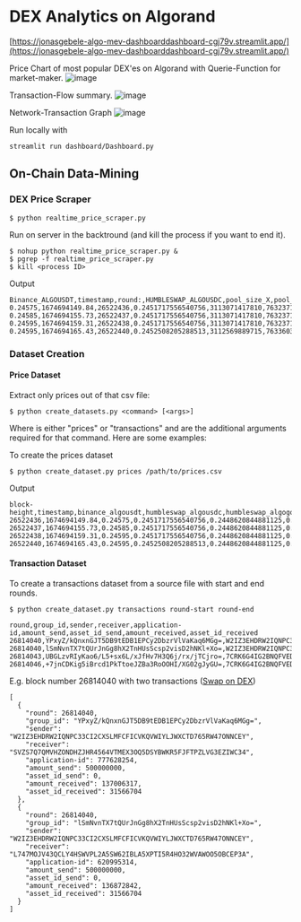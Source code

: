 # DEX Analytics on Algorand 

[https://jonasgebele-algo-mev-dashboarddashboard-cgj79v.streamlit.app/](https://jonasgebele-algo-mev-dashboarddashboard-cgj79v.streamlit.app/)

Price Chart of most popular DEX'es on Algorand with Querie-Function for market-maker.
![image](https://user-images.githubusercontent.com/41921050/222264203-054055b8-c5da-47bc-a86e-3e6dd8da2936.png)

Transaction-Flow summary.
![image](https://user-images.githubusercontent.com/41921050/222263962-4d23ad83-1cca-4dd5-9eb8-18789ebb5128.png)

Network-Transaction Graph
![image](https://user-images.githubusercontent.com/41921050/222935944-e1048ea1-46dd-4309-b60e-b42be5036f71.png)

Run locally with
```
streamlit run dashboard/Dashboard.py
```

## On-Chain Data-Mining

### DEX Price Scraper

```
$ python realtime_price_scraper.py
```

Run on server in the backtround (and kill the process if you want to end it).

```
$ nohup python realtime_price_scraper.py &
$ pgrep -f realtime_price_scraper.py
$ kill <process ID>
```

Output

```
Binance_ALGOUSDT,timestamp,round:,HUMBLESWAP_ALGOUSDC,pool_size_X,pool_size_Y,round:,HUMBLESWAP_ALGOgoUSD,pool_size_X,pool_size_Y,round:,PACT_ALGOUSDC,pool_size_X,pool_size_Y,round:,PACT_ALGOUSDT,pool_size_X,pool_size_Y,round:,TINYMAN_ALGOUSDC,pool_size_X,pool_size_Y,round:,TINYMAN_ALGOUSDT,pool_size_X,pool_size_Y
0.24575,1674694149.84,26522436,0.2451717556540756,3113071417810,763237184981,26522436,0.2448620844881125,226716298965,55514225552,26522436,0.24504287134942324,1731027924906,424176053105,26522436,0.2365567269849801,18944661,4481487,26522436,0.24474284501934707,1203830828802,294628981963,26522436,0.24906814028185406,43491482635,10832342698
0.24585,1674694155.73,26522437,0.2451717556540756,3113071417810,763237184981,26522437,0.2448620844881125,226716298965,55514225552,26522437,0.24504287134942324,1731027924906,424176053105,26522437,0.2365567269849801,18944661,4481487,26522437,0.24474284501934707,1203830828802,294628981963,26522437,0.24906814028185406,43491482635,10832342698
0.24595,1674694159.31,26522438,0.2451717556540756,3113071417810,763237184981,26522438,0.2448620844881125,226716298965,55514225552,26522438,0.24504287134942324,1731027924906,424176053105,26522438,0.2365567269849801,18944661,4481487,26522438,0.24474284501934707,1203830828802,294628981963,26522438,0.24906814028185406,43491482635,10832342698
0.24595,1674694165.43,26522440,0.2452508205288513,3112569889715,763360319406,26522440,0.2448620844881125,226716298965,55514225552,26522440,0.24504287134942324,1731027924906,424176053105,26522440,0.2365567269849801,18944661,4481487,26522440,0.24474284501934707,1203830828802,294628981963,26522440,0.24906814028185406,43491482635,10832342698
```

### Dataset Creation

#### Price Dataset

Extract only prices out of that csv file:

```
$ python create_datasets.py <command> [<args>]
```

Where <command> is either "prices" or "transactions" and <args> are the additional arguments required for that command. Here are some examples:

To create the prices dataset

```
$ python create_dataset.py prices /path/to/prices.csv
```
Output
```
block-height,timestamp,binance_algousdt,humbleswap_algousdc,humbleswap_algogousd,pact_algousdc,pact_algousdt,tinyman_algousdc,tinyman_algousdt
26522436,1674694149.84,0.24575,0.2451717556540756,0.2448620844881125,0.24504287134942324,0.2365567269849801,0.24474284501934707,0.24906814028185406
26522437,1674694155.73,0.24585,0.2451717556540756,0.2448620844881125,0.24504287134942324,0.2365567269849801,0.24474284501934707,0.24906814028185406
26522438,1674694159.31,0.24595,0.2451717556540756,0.2448620844881125,0.24504287134942324,0.2365567269849801,0.24474284501934707,0.24906814028185406
26522440,1674694165.43,0.24595,0.2452508205288513,0.2448620844881125,0.24504287134942324,0.2365567269849801,0.24474284501934707,0.24906814028185406
```

#### Transaction Dataset

To create a transactions dataset from a source file with start and end rounds.

```
$ python create_dataset.py transactions round-start round-end
```
```
round,group_id,sender,receiver,application-id,amount_send,asset_id_send,amount_received,asset_id_received
26814040,YPxyZ/kQnxnGJT5DB9tEDB1EPCy2DbzrVlVaKaq6MGg=,W2IZ3EHDRW2IQNPC33CI2CXSLMFCFICVKQVWIYLJWXCTD765RW47ONNCEY,SVZS7Q7QMVHZONDHZJHR4564VTMEX3OQ5DSYBWKR5FJFTPZLVG3EZIWC34,777628254,500000000,0,137006317,31566704
26814040,lSmNvnTX7tQUrJnGg8hX2TnHUsScsp2visD2hNKl+Xo=,W2IZ3EHDRW2IQNPC33CI2CXSLMFCFICVKQVWIYLJWXCTD765RW47ONNCEY,L747MOJV43QCLY4HSWVPL2A5SW62IBLA5XPTI5R4HO32WVAWOO5OBCEP3A,620995314,500000000,0,136872842,31566704
26814043,UBGLzvRIyKao6/L5+sx6L/xJfHv7H3Q6j/rx/jTCjro=,7CRK6G4IG2BNQFVEDQIARD2DEVUK5M5K66DPRPP6HMIO7FLHACXSAL2UNA,PL7GUDUYPEGBNSY36HOPUFNQDBWDTCSRUV7R7WCPP6VQVGBSTEXMFSCJ2E,552635992,19750666619,300208676,2000,0
26814046,+7jnCDKig5iBrcd1PkTtoeJZBa3RoOOHI/XG02gJyGU=,7CRK6G4IG2BNQFVEDQIARD2DEVUK5M5K66DPRPP6HMIO7FLHACXSAL2UNA,PL7GUDUYPEGBNSY36HOPUFNQDBWDTCSRUV7R7WCPP6VQVGBSTEXMFSCJ2E,552635992,199504466,300208676,2000,0
```  
E.g. block number 26814040 with two transactions ([Swap on DEX](https://algoexplorer.io/tx/group/xOfl513cvxwdHkdTEHhqB%2BmuQ8Z%2F4pLcC9iXCGImw4A%3D))

```
[
  {
    "round": 26814040,
    "group_id": "YPxyZ/kQnxnGJT5DB9tEDB1EPCy2DbzrVlVaKaq6MGg=",
    "sender": "W2IZ3EHDRW2IQNPC33CI2CXSLMFCFICVKQVWIYLJWXCTD765RW47ONNCEY",
    "receiver": "SVZS7Q7QMVHZONDHZJHR4564VTMEX3OQ5DSYBWKR5FJFTPZLVG3EZIWC34",
    "application-id": 777628254,
    "amount_send": 500000000,
    "asset_id_send": 0,
    "amount_received": 137006317,
    "asset_id_received": 31566704
  },
  {
    "round": 26814040,
    "group_id": "lSmNvnTX7tQUrJnGg8hX2TnHUsScsp2visD2hNKl+Xo=",
    "sender": "W2IZ3EHDRW2IQNPC33CI2CXSLMFCFICVKQVWIYLJWXCTD765RW47ONNCEY",
    "receiver": "L747MOJV43QCLY4HSWVPL2A5SW62IBLA5XPTI5R4HO32WVAWOO5OBCEP3A",
    "application-id": 620995314,
    "amount_send": 500000000,
    "asset_id_send": 0,
    "amount_received": 136872842,
    "asset_id_received": 31566704
  }
]
```
